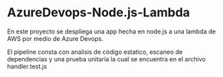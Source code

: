 # AzureDevops-Node.js-Lambda

En este proyecto se despliega una app hecha en node.js a una lambda de AWS por medio de Azure Devops.

El pipeline consta con analisis de código estatico, escaneo de dependencias y una prueba unitaria la cual se encuentra en el archivo handler.test.js


